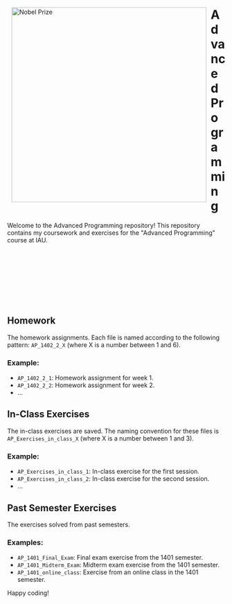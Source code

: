 <div>
    <img src="https://www.pngmart.com/files/22/Programmer-PNG-Photos.png" alt="Nobel Prize" width="450" align="left" hspace="10">
    <h1>Advanced Programming</h1>
</div>

Welcome to the Advanced Programming repository! This repository contains my coursework and exercises for the "Advanced Programming" course at IAU.
<br><br><br><br><br><br><br><br><br>
## Homework

The homework assignments. Each file is named according to the following pattern: `AP_1402_2_X` (where X is a number between 1 and 6).

### Example:
- `AP_1402_2_1`: Homework assignment for week 1.
- `AP_1402_2_2`: Homework assignment for week 2.
- ...

## In-Class Exercises

The in-class exercises are saved. The naming convention for these files is `AP_Exercises_in_class_X` (where X is a number between 1 and 3).

### Example:
- `AP_Exercises_in_class_1`: In-class exercise for the first session.
- `AP_Exercises_in_class_2`: In-class exercise for the second session.
- ...

## Past Semester Exercises

The exercises solved from past semesters.

### Examples:
- `AP_1401_Final_Exam`: Final exam exercise from the 1401 semester.
- `AP_1401_Midterm_Exam`: Midterm exam exercise from the 1401 semester.
- `AP_1401_online_class`: Exercise from an online class in the 1401 semester.



Happy coding!
